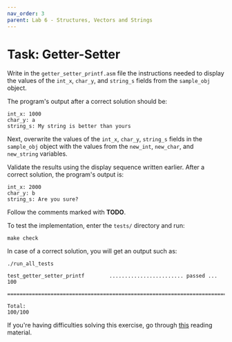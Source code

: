 ```yaml
---
nav_order: 3
parent: Lab 6 - Structures, Vectors and Strings
---
```


# Task: Getter-Setter

Write in the `getter_setter_printf.asm` file the instructions needed to display the values of the `int_x`, `char_y`, and `string_s` fields from the `sample_obj` object.

The program's output after a correct solution should be:

```Assembly
int_x: 1000
char_y: a
string_s: My string is better than yours
```

Next, overwrite the values of the `int_x`, `char_y`, `string_s` fields in the `sample_obj` object with the values from the `new_int`, `new_char`, and `new_string` variables.

Validate the results using the display sequence written earlier. After a correct solution, the program's output is:

```Assembly
int_x: 2000
char_y: b
string_s: Are you sure?
```

Follow the comments marked with **TODO**.

To test the implementation, enter the `tests/` directory and run:

```console
make check
```

In case of a correct solution, you will get an output such as:

```text
./run_all_tests

test_getter_setter_printf        ........................ passed ... 100

========================================================================

Total:                                                           100/100
```

If you're having difficulties solving this exercise, go through [this](../../reading/structures.md) reading material.
